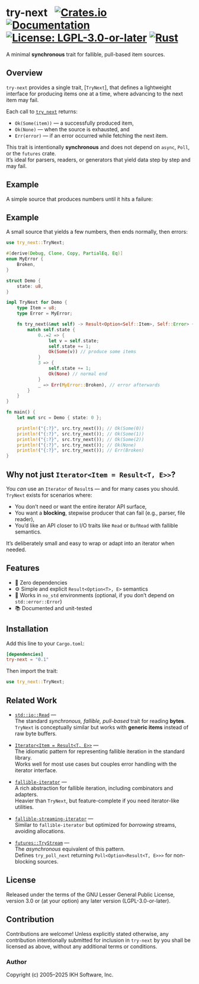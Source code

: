 # try-next &nbsp; [![Crates.io](https://img.shields.io/crates/v/try-next.svg)](https://crates.io/crates/try-next) [![Documentation](https://docs.rs/parlex/badge.svg)](https://docs.rs/try-next) [![License: LGPL-3.0-or-later](https://img.shields.io/badge/License-LGPL%203.0--or--later-blue.svg)](https://www.gnu.org/licenses/lgpl-3.0) [![Rust](https://img.shields.io/badge/rust-stable-brightgreen.svg)](https://www.rust-lang.org)

A minimal **synchronous** trait for fallible, pull-based item sources.

## Overview

`try-next` provides a single trait, [`TryNext`], that defines a lightweight interface for producing items one at a time, where advancing to the next item may fail.

Each call to [`try_next`](https://docs.rs/try-next/latest/try_next/trait.TryNext.html#tymethod.try_next) returns:

- `Ok(Some(item))` — a successfully produced item,  
- `Ok(None)` — when the source is exhausted, and  
- `Err(error)` — if an error occurred while fetching the next item.

This trait is intentionally **synchronous** and does not depend on `async`, `Poll`, or the `futures` crate.  
It’s ideal for parsers, readers, or generators that yield data step by step and may fail.

## Example

A simple source that produces numbers until it hits a failure:

## Example

A small source that yields a few numbers, then ends normally, then errors:

```rust
use try_next::TryNext;

#[derive(Debug, Clone, Copy, PartialEq, Eq)]
enum MyError {
    Broken,
}

struct Demo {
    state: u8,
}

impl TryNext for Demo {
    type Item = u8;
    type Error = MyError;

    fn try_next(&mut self) -> Result<Option<Self::Item>, Self::Error> {
        match self.state {
            0..=2 => {
                let v = self.state;
                self.state += 1;
                Ok(Some(v)) // produce some items
            }
            3 => {
                self.state += 1;
                Ok(None) // normal end
            }
            _ => Err(MyError::Broken), // error afterwards
        }
    }
}

fn main() {
    let mut src = Demo { state: 0 };

    println!("{:?}", src.try_next()); // Ok(Some(0))
    println!("{:?}", src.try_next()); // Ok(Some(1))
    println!("{:?}", src.try_next()); // Ok(Some(2))
    println!("{:?}", src.try_next()); // Ok(None)
    println!("{:?}", src.try_next()); // Err(Broken)
}
```

## Why not just `Iterator<Item = Result<T, E>>`?

You *can* use an `Iterator` of `Result`s — and for many cases you should.
`TryNext` exists for scenarios where:

* You don’t need or want the entire iterator API surface,
* You want a **blocking**, stepwise producer that can fail (e.g., parser, file reader),
* You’d like an API closer to I/O traits like `Read` or `BufRead` with fallible semantics.

It’s deliberately small and easy to wrap or adapt into an iterator when needed.


## Features

* 🦀 Zero dependencies
* ⚙️  Simple and explicit `Result<Option<T>, E>` semantics
* 🧩 Works in `no_std` environments (optional, if you don’t depend on `std::error::Error`)
* 📚 Documented and unit-tested

## Installation

Add this line to your `Cargo.toml`:

```toml
[dependencies]
try-next = "0.1"
```

Then import the trait:

```rust
use try_next::TryNext;
```

## Related Work

- [`std::io::Read`](https://doc.rust-lang.org/std/io/trait.Read.html) —  
  The standard *synchronous, fallible, pull-based* trait for reading **bytes**.  
  `TryNext` is conceptually similar but works with **generic items** instead of raw byte buffers.

- [`Iterator<Item = Result<T, E>>`](https://doc.rust-lang.org/std/iter/trait.Iterator.html) —  
  The idiomatic pattern for representing fallible iteration in the standard library.  
  Works well for most use cases but couples error handling with the iterator interface.

- [`fallible-iterator`](https://crates.io/crates/fallible-iterator) —  
  A rich abstraction for fallible iteration, including combinators and adapters.  
  Heavier than `TryNext`, but feature-complete if you need iterator-like utilities.

- [`fallible-streaming-iterator`](https://crates.io/crates/fallible-streaming-iterator) —  
  Similar to `fallible-iterator` but optimized for *borrowing* streams, avoiding allocations.

- [`futures::TryStream`](https://docs.rs/futures/latest/futures/stream/trait.TryStream.html) —  
  The *asynchronous* equivalent of this pattern.  
  Defines `try_poll_next` returning `Poll<Option<Result<T, E>>>` for non-blocking sources.

## License

Released under the terms of the GNU Lesser General Public License, version 3.0 or (at your option) any later version (LGPL-3.0-or-later).

## Contribution

Contributions are welcome!
Unless explicitly stated otherwise, any contribution intentionally submitted for inclusion in `try-next` by you shall be licensed as above, without any additional terms or conditions.

### Author

Copyright (c) 2005–2025 IKH Software, Inc.

[crates.io]: https://crates.io/crates/try-next
[docs.rs]: https://docs.rs/try-next
